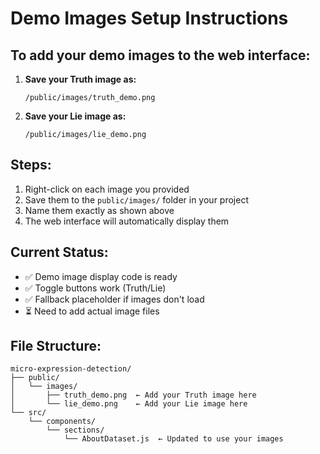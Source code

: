 # Demo Images Setup Instructions

## To add your demo images to the web interface:

1. **Save your Truth image as:**

   ```
   /public/images/truth_demo.png
   ```

2. **Save your Lie image as:**
   ```
   /public/images/lie_demo.png
   ```

## Steps:

1. Right-click on each image you provided
2. Save them to the `public/images/` folder in your project
3. Name them exactly as shown above
4. The web interface will automatically display them

## Current Status:

- ✅ Demo image display code is ready
- ✅ Toggle buttons work (Truth/Lie)
- ✅ Fallback placeholder if images don't load
- ⏳ Need to add actual image files

## File Structure:

```
micro-expression-detection/
├── public/
│   └── images/
│       ├── truth_demo.png  ← Add your Truth image here
│       └── lie_demo.png    ← Add your Lie image here
└── src/
    └── components/
        └── sections/
            └── AboutDataset.js  ← Updated to use your images
```
